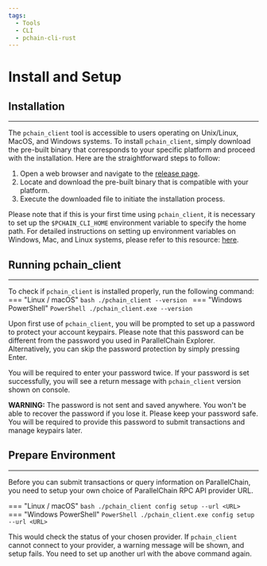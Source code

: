 ```yaml
---
tags:
  - Tools
  - CLI
  - pchain-cli-rust
---
```


# Install and Setup

## Installation
---

The `pchain_client` tool is accessible to users operating on Unix/Linux, MacOS, and Windows systems. To install `pchain_client`, simply download the pre-built binary that corresponds to your specific platform and proceed with the installation. Here are the straightforward steps to follow:

1. Open a web browser and navigate to the [release page](https://github.com/parallelchain-io/pchain-client-cli/releases).
2. Locate and download the pre-built binary that is compatible with your platform.
3. Execute the downloaded file to initiate the installation process.

Please note that if this is your first time using `pchain_client`, it is necessary to set up the `$PCHAIN_CLI_HOME` environment variable to specify the home path. For detailed instructions on setting up environment variables on Windows, Mac, and Linux systems, please refer to this resource: [here](https://chlee.co/how-to-setup-environment-variables-for-windows-mac-and-linux/).

## Running pchain_client
---
To check if `pchain_client` is installed properly, run the following command:
=== "Linux / macOS"
    ```bash
    ./pchain_client --version
    ```
=== "Windows PowerShell"
    ```PowerShell
    ./pchain_client.exe --version
    ```

Upon first use of `pchain_client`, you will be prompted to set up a password to protect your account keypairs. Please note that this password can be different from the password you used in ParallelChain Explorer. Alternatively, you can skip the password protection by simply pressing Enter.

You will be required to enter your password twice. If your password is set successfully, you will see a return message with `pchain_client` version shown on console.

**WARNING:**
The password is not sent and saved anywhere. You won't be able to recover the password if you lose it. Please keep your password safe. You will be required to provide this password to submit transactions and manage keypairs later.


## Prepare Environment
---

Before you can submit transactions or query information on ParallelChain, you need to setup your own choice of ParallelChain RPC API provider URL.

=== "Linux / macOS"
    ```bash
    ./pchain_client config setup --url <URL>
    ```
=== "Windows PowerShell"
    ```PowerShell
    ./pchain_client.exe config setup --url <URL>
    ```

This would check the status of your chosen provider. If `pchain_client` cannot connect to your provider, a warning message will be shown, and setup fails. You need to set up another url with the above command again.